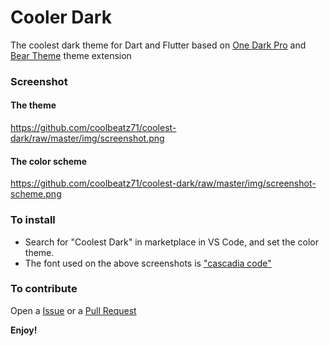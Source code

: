 # Cooler Dark

The coolest dark theme for Dart and Flutter based on [One Dark Pro](https://marketplace.visualstudio.com/items?itemName=zhuangtongfa.Material-theme) and [Bear Theme](https://marketplace.visualstudio.com/items?itemName=dahong.theme-bear) theme extension

### Screenshot

#### The theme

https://github.com/coolbeatz71/coolest-dark/raw/master/img/screenshot.png

#### The color scheme

https://github.com/coolbeatz71/coolest-dark/raw/master/img/screenshot-scheme.png

### To install

- Search for "Coolest Dark" in marketplace in VS Code, and set the color theme.
- The font used on the above screenshots is ["cascadia code"](https://github.com/microsoft/cascadia-code/releases)

### To contribute

Open a [Issue](https://github.com/coolbeatz71/coolest-dark/issues) or a [Pull Request](https://github.com/coolbeatz71/coolest-dark)

**Enjoy!**
